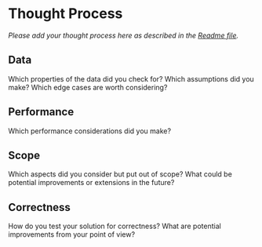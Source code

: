 # Thought Process

_Please add your thought process here as described in the [Readme file](README.md)._

## Data
Which properties of the data did you check for? Which assumptions did you make? Which edge cases are worth considering?

## Performance
Which performance considerations did you make?

## Scope
Which aspects did you consider but put out of scope? What could be potential improvements or extensions in the future?

## Correctness
How do you test your solution for correctness? What are potential improvements from your point of view?
